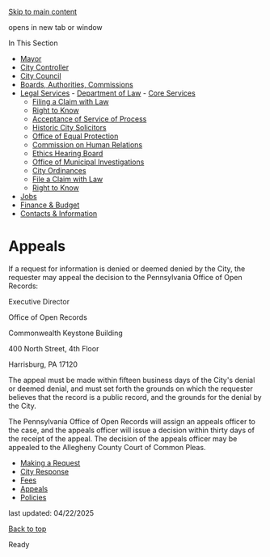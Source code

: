 [Skip to main content](https://www.pittsburghpa.gov/City-Government/Legal-Services/Department-of-Law/Right-to-Know/Appeals#main-content)

opens in new tab or window

In This Section

- [Mayor](https://www.pittsburghpa.gov/City-Government/Mayor)
- [City Controller](https://www.pittsburghpa.gov/City-Government/City-Controllers-Office)
- [City Council](https://www.pittsburghpa.gov/City-Government/City-Council)
- [Boards, Authorities, Commissions](https://www.pittsburghpa.gov/City-Government/Boards-Authorities-Commissions)
- [Legal Services](https://www.pittsburghpa.gov/City-Government/Legal-Services)  - [Department of Law](https://www.pittsburghpa.gov/City-Government/Legal-Services/Department-of-Law)    - [Core Services](https://www.pittsburghpa.gov/City-Government/Legal-Services/Department-of-Law/Core-Services)
    - [Filing a Claim with Law](https://www.pittsburghpa.gov/City-Government/Legal-Services/Department-of-Law/Filing-a-Claim-with-Law)
    - [Right to Know](https://www.pittsburghpa.gov/City-Government/Legal-Services/Department-of-Law/Right-to-Know)
    - [Acceptance of Service of Process](https://www.pittsburghpa.gov/City-Government/Legal-Services/Department-of-Law/Acceptance-of-Service-of-Process)
    - [Historic City Solicitors](https://www.pittsburghpa.gov/City-Government/Legal-Services/Department-of-Law/Historic-City-Solicitors)
  - [Office of Equal Protection](https://www.pittsburghpa.gov/City-Government/Legal-Services/Office-of-Equal-Protection)
  - [Commission on Human Relations](https://www.pittsburghpa.gov/City-Government/Legal-Services/Commission-on-Human-Relations)
  - [Ethics Hearing Board](https://www.pittsburghpa.gov/City-Government/Legal-Services/Ethics-Hearing-Board)
  - [Office of Municipal Investigations](https://www.pittsburghpa.gov/City-Government/Legal-Services/Office-of-Municipal-Investigations)
  - [City Ordinances](https://www.pittsburghpa.gov/City-Government/Legal-Services/City-Ordinances)
  - [File a Claim with Law](https://www.pittsburghpa.gov/City-Government/Legal-Services/File-a-Claim-with-Law)
  - [Right to Know](https://www.pittsburghpa.gov/City-Government/Legal-Services/Right-to-Know)
- [Jobs](https://www.pittsburghpa.gov/City-Government/Jobs)
- [Finance & Budget](https://www.pittsburghpa.gov/City-Government/Finance-Budget)
- [Contacts & Information](https://www.pittsburghpa.gov/City-Government/Contacts-Information)

# Appeals

If a request for information is denied or deemed denied by the City, the requester may appeal the decision to the Pennsylvania Office of Open Records:

Executive Director

Office of Open Records

Commonwealth Keystone Building

400 North Street, 4th Floor

Harrisburg, PA 17120

The appeal must be made within fifteen business days of the City's denial or deemed denial, and must set forth the grounds on which the requester believes that the record is a public record, and the grounds for the denial by the City.

The Pennsylvania Office of Open Records will assign an appeals officer to the case, and the appeals officer will issue a decision within thirty days of the receipt of the appeal. The decision of the appeals officer may be appealed to the Allegheny County Court of Common Pleas.

- [Making a Request](https://www.pittsburghpa.gov/City-Government/Legal-Services/Department-of-Law/Right-to-Know/Making-a-Request)
- [City Response](https://www.pittsburghpa.gov/City-Government/Legal-Services/Department-of-Law/Right-to-Know/City-Response)
- [Fees](https://www.pittsburghpa.gov/City-Government/Legal-Services/Department-of-Law/Right-to-Know/Fees)
- [Appeals](https://www.pittsburghpa.gov/City-Government/Legal-Services/Department-of-Law/Right-to-Know/Appeals)
- [Policies](https://www.pittsburghpa.gov/City-Government/Legal-Services/Department-of-Law/Right-to-Know/Policies)

last updated: 04/22/2025

[Back to top](https://www.pittsburghpa.gov/City-Government/Legal-Services/Department-of-Law/Right-to-Know/Appeals#body-top)

Ready
